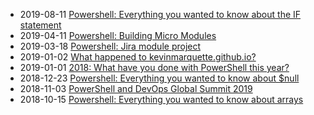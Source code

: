 * 2019-08-11 [Powershell: Everything you wanted to know about the IF statement](/2019-08-11-Powershell-if-then-else-equals-operator/?utm_source=blog&utm_medium=blog&utm_content=recent)
* 2019-04-11 [Powershell: Building Micro Modules](/2019-04-11-Powershell-Building-Micro-Modules/?utm_source=blog&utm_medium=blog&utm_content=recent)
* 2019-03-18 [Powershell: Jira module project](/2019-03-18-Powershell-jira-module/?utm_source=blog&utm_medium=blog&utm_content=recent)
* 2019-01-02 [What happened to kevinmarquette.github.io?](/2019-01-02-domain-name-changed/?utm_source=blog&utm_medium=blog&utm_content=recent)
* 2019-01-01 [2018: What have you done with PowerShell this year?](/2019-01-01-Powershell-2018-year-in-review/?utm_source=blog&utm_medium=blog&utm_content=recent)
* 2018-12-23 [Powershell: Everything you wanted to know about $null](/2018-12-23-Powershell-null-everything-you-wanted-to-know/?utm_source=blog&utm_medium=blog&utm_content=recent)
* 2018-11-03 [PowerShell and DevOps Global Summit 2019](/2018-11-03-Powershell-2019-devops-global-summit-usa/?utm_source=blog&utm_medium=blog&utm_content=recent)
* 2018-10-15 [Powershell: Everything you wanted to know about arrays](/2018-10-15-Powershell-arrays-Everything-you-wanted-to-know/?utm_source=blog&utm_medium=blog&utm_content=recent)
